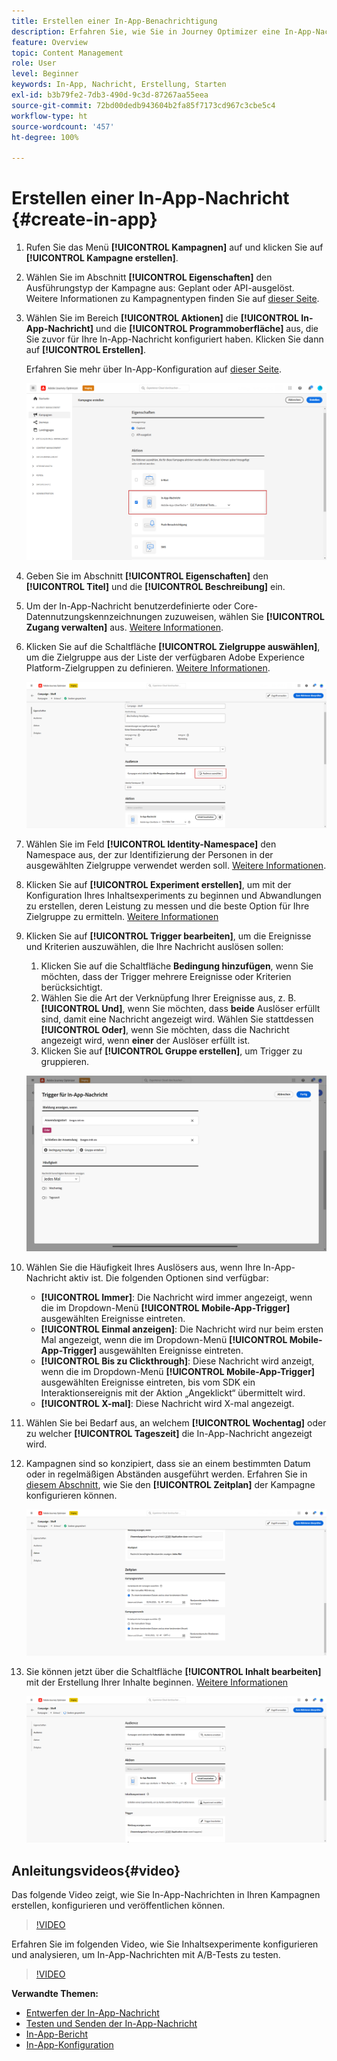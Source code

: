 ```yaml
---
title: Erstellen einer In-App-Benachrichtigung
description: Erfahren Sie, wie Sie in Journey Optimizer eine In-App-Nachricht
feature: Overview
topic: Content Management
role: User
level: Beginner
keywords: In-App, Nachricht, Erstellung, Starten
exl-id: b3b79fe2-7db3-490d-9c3d-87267aa55eea
source-git-commit: 72bd00dedb943604b2fa85f7173cd967c3cbe5c4
workflow-type: ht
source-wordcount: '457'
ht-degree: 100%

---
```


# Erstellen einer In-App-Nachricht {#create-in-app}

<!--
>[!BEGINTABS]

>[!TAB Add an In-app message to a journey]

>[!AVAILABILITY]
>
>The In-app activity is currently available as a beta to select users only. To join the beta program, contact Adobe Customer Care.

1. Open your journey, then drag and drop an **[!UICONTROL In-app]** activity from the **[!UICONTROL Actions]** section of the palette.

    When a profile reaches the end of their journey, any in-app messages displayed to them will automatically expire. For that reason, a Wait activity is automatically added after your In-app activity to ensure proper timing.

    ![](assets/in_app_journey_1.png)

1. Enter a **[!UICONTROL Label]** and **[!UICONTROL Description]** for your message.

1. Choose the [In-app surface](inapp-configuration.md) to use.

    ![](assets/in_app_journey_2.png)

1. You can now start designing your content with the **[!UICONTROL Edit content]** button. [Learn more](design-in-app.md)

1. Click **[!UICONTROL Edit trigger]** to configure your Trigger. 

    ![](assets/in_app_journey_4.png)

1. Choose the frequency of your trigger when your In-app message is active:

    * **[!UICONTROL Show every time]**: Always show the message when the events selected in the **[!UICONTROL Mobile app trigger]** drop-down occur.
    * **[!UICONTROL Show once]**: Only show this message the first time the events selected in the **[!UICONTROL Mobile app trigger]** drop-down occur.
    * **[!UICONTROL Show until click through]**: Show this message when the events selected in the **[!UICONTROL Mobile app trigger]** drop-down occur until an interact event is sent by the SDK with an action of "clicked".

1. From the **[!UICONTROL Mobile app trigger]** dropdown(s), choose the event(s) and criteria that will trigger your message:

    1. From the left drop-down, select the event required to trigger the message.
    1. From the right drop-down, select the validation required on the selected event.
    1. Click the **[!UICONTROL Add]** button if you want the trigger to consider multiple events or criteria. Then, repeat the steps above.
    1. Select how your events are linked, e.g. choose **[!UICONTROL And]** if you want **both** triggers to be true in order for a message to be shown or choose **[!UICONTROL Or]** if you want the message to be shown if **either** of the triggers are true.
    1. Click **[!UICONTROL Save]** when your Triggers have been configured.

    ![](assets/in_app_journey_3.png)
    
1. If necessary, complete your journey flow by dragging and dropping additional actions or events. [Learn more](../building-journeys/about-journey-activities.md)

1. Once your In-app message is ready, finalize the configuration and publish your journey to activate it.

For more information on how to configure a journey, refer to [this page](../building-journeys/journey-gs.md).

>[!TAB Add an In-app message to a campaign]
-->

1. Rufen Sie das Menü **[!UICONTROL Kampagnen]** auf und klicken Sie auf **[!UICONTROL Kampagne erstellen]**.

1. Wählen Sie im Abschnitt **[!UICONTROL Eigenschaften]** den Ausführungstyp der Kampagne aus: Geplant oder API-ausgelöst. Weitere Informationen zu Kampagnentypen finden Sie auf [dieser Seite](../campaigns/create-campaign.md#campaigntype).

1. Wählen Sie im Bereich **[!UICONTROL Aktionen]** die **[!UICONTROL In-App-Nachricht]** und die **[!UICONTROL Programmoberfläche]** aus, die Sie zuvor für Ihre In-App-Nachricht konfiguriert haben. Klicken Sie dann auf **[!UICONTROL Erstellen]**.

   Erfahren Sie mehr über In-App-Konfiguration auf [dieser Seite](inapp-configuration.md).

   ![](assets/in_app_create_1.png)

1. Geben Sie im Abschnitt **[!UICONTROL Eigenschaften]** den **[!UICONTROL Titel]** und die **[!UICONTROL Beschreibung]** ein.

1. Um der In-App-Nachricht benutzerdefinierte oder Core-Datennutzungskennzeichnungen zuzuweisen, wählen Sie **[!UICONTROL Zugang verwalten]** aus. [Weitere Informationen](../administration/object-based-access.md).

1. Klicken Sie auf die Schaltfläche **[!UICONTROL Zielgruppe auswählen]**, um die Zielgruppe aus der Liste der verfügbaren Adobe Experience Platform-Zielgruppen zu definieren. [Weitere Informationen](../audience/about-audiences.md).

   ![](assets/in_app_create_2.png)

1. Wählen Sie im Feld **[!UICONTROL Identity-Namespace]** den Namespace aus, der zur Identifizierung der Personen in der ausgewählten Zielgruppe verwendet werden soll. [Weitere Informationen](../event/about-creating.md#select-the-namespace).

1. Klicken Sie auf **[!UICONTROL Experiment erstellen]**, um mit der Konfiguration Ihres Inhaltsexperiments zu beginnen und Abwandlungen zu erstellen, deren Leistung zu messen und die beste Option für Ihre Zielgruppe zu ermitteln. [Weitere Informationen](../campaigns/content-experiment.md)

1. Klicken Sie auf **[!UICONTROL Trigger bearbeiten]**, um die Ereignisse und Kriterien auszuwählen, die Ihre Nachricht auslösen sollen:

   1. Klicken Sie auf die Schaltfläche **Bedingung hinzufügen**, wenn Sie möchten, dass der Trigger mehrere Ereignisse oder Kriterien berücksichtigt.
   1. Wählen Sie die Art der Verknüpfung Ihrer Ereignisse aus, z. B. **[!UICONTROL Und]**, wenn Sie möchten, dass **beide** Auslöser erfüllt sind, damit eine Nachricht angezeigt wird. Wählen Sie stattdessen **[!UICONTROL Oder]**, wenn Sie möchten, dass die Nachricht angezeigt wird, wenn **einer** der Auslöser erfüllt ist.
   1. Klicken Sie auf **[!UICONTROL Gruppe erstellen]**, um Trigger zu gruppieren.

   ![](assets/in_app_create_3.png)

1. Wählen Sie die Häufigkeit Ihres Auslösers aus, wenn Ihre In-App-Nachricht aktiv ist. Die folgenden Optionen sind verfügbar:

   * **[!UICONTROL Immer]**: Die Nachricht wird immer angezeigt, wenn die im Dropdown-Menü **[!UICONTROL Mobile-App-Trigger]** ausgewählten Ereignisse eintreten.
   * **[!UICONTROL Einmal anzeigen]**: Die Nachricht wird nur beim ersten Mal angezeigt, wenn die im Dropdown-Menü **[!UICONTROL Mobile-App-Trigger]** ausgewählten Ereignisse eintreten.
   * **[!UICONTROL Bis zu Clickthrough]**: Diese Nachricht wird anzeigt, wenn die im Dropdown-Menü **[!UICONTROL Mobile-App-Trigger]** ausgewählten Ereignisse eintreten, bis vom SDK ein Interaktionsereignis mit der Aktion „Angeklickt“ übermittelt wird.
   * **[!UICONTROL X-mal]**: Diese Nachricht wird X-mal angezeigt.

1. Wählen Sie bei Bedarf aus, an welchem **[!UICONTROL Wochentag]** oder zu welcher **[!UICONTROL Tageszeit]** die In-App-Nachricht angezeigt wird.

1. Kampagnen sind so konzipiert, dass sie an einem bestimmten Datum oder in regelmäßigen Abständen ausgeführt werden. Erfahren Sie in [diesem Abschnitt](../campaigns/create-campaign.md#schedule), wie Sie den **[!UICONTROL Zeitplan]** der Kampagne konfigurieren können.

   ![](assets/in-app-schedule.png)

1. Sie können jetzt über die Schaltfläche **[!UICONTROL Inhalt bearbeiten]** mit der Erstellung Ihrer Inhalte beginnen. [Weitere Informationen](design-in-app.md)

   ![](assets/in_app_create_4.png)

<!--
>[!ENDTABS]
-->

## Anleitungsvideos{#video}

Das folgende Video zeigt, wie Sie In-App-Nachrichten in Ihren Kampagnen erstellen, konfigurieren und veröffentlichen können.

>[!VIDEO](https://video.tv.adobe.com/v/3410430?quality=12&learn=on)

Erfahren Sie im folgenden Video, wie Sie Inhaltsexperimente konfigurieren und analysieren, um In-App-Nachrichten mit A/B-Tests zu testen.

>[!VIDEO](https://video.tv.adobe.com/v/3419898)

**Verwandte Themen:**

* [Entwerfen der In-App-Nachricht](design-in-app.md)
* [Testen und Senden der In-App-Nachricht](send-in-app.md)
* [In-App-Bericht](../reports/campaign-global-report.md#inapp-report)
* [In-App-Konfiguration](inapp-configuration.md)